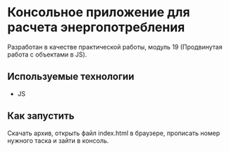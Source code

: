 # Консольное приложение для расчета энергопотребления

Разработан в качестве практической работы, модуль 19 (Продвинутая работа с объектами в JS).


## Используемые технологии

* JS

## Как запустить

Скачать архив, открыть файл index.html в браузере, прописать номер нужного таска и зайти в консоль.